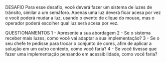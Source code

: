 
DESAFIO
Para esse desafio, você deverá fazer um sistema de luzes de trânsito, similar a um semáforo. Apenas uma luz deverá ficar acesa por vez e você poderá mudar a luz, usando o evento de clique do mouse, mas o operador poderá escolher qual luz será acesa por vez.

QUESTIONAMENTOS
1 - Apresente a sua abordagem
2 - Se o sistema receber mais luzes, como você vai adaptar a sua implementação?
3 - Se o seu chefe te pedisse para trocar o conjunto de cores, afim de aplicar a solução em um outro contexto, como você faria?
4 - Se você tivesse que fazer uma implementação pensando em acessibilidade, como você faria?